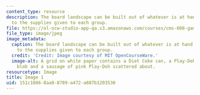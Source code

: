 ```yaml
---
content_type: resource
description: The board landscape can be built out of whatever is at hand, in addition
  to the supplies given to each group.
file: https://ol-ocw-studio-app-qa.s3.amazonaws.com/courses/cms-608-game-design-spring-2008/151c10868aa88789a472a887b1203530_01.jpg
file_type: image/jpeg
image_metadata:
  caption: The board landscape can be built out of whatever is at hand, in addition
    to the supplies given to each group.
  credit: 'Credit: Image courtesy of MIT OpenCourseWare.'
  image-alt: A grid on white paper contains a Diet Coke can, a Play-Doh tub, a large
    blob and a sausage of pink Play-Doh scattered about.
resourcetype: Image
title: Image 1
uid: 151c1086-8aa8-8789-a472-a887b1203530
---
```

